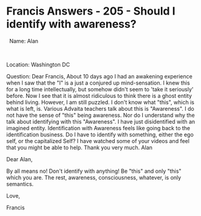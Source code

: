 # Francis Answers - 205 -  Should I identify with awareness?

&nbsp;
Name: Alan&nbsp;

&nbsp;


Location: Washington DC&nbsp;

Question: Dear Francis, About 10 days ago I had an awakening experience when I saw that the &quot;I&quot; is a just a conjured up mind-sensation. I knew this for a long time intellectually, but somehow didn't seem to 'take it seriously' before. Now I see that it is almost ridiculous to think there is a ghost entity behind living. However, I am still puzzled. I don't know what &quot;this&quot;, which is what is left, is. Various Advaita teachers talk about this is &quot;Awareness&quot;. I do not have the sense of &quot;this&quot; being awareness. Nor do I understand why the talk about identifying with this &quot;Awareness&quot;. I have just disidentified with an imagined entity. Identification with Awareness feels like going back to the identification business. Do I have to identify with something, either the ego self, or the capitalized Self? I have watched some of your videos and feel that you might be able to help. Thank you very much. Alan

Dear Alan,

By all means no! Don't identify with anything! Be &quot;this&quot; and only &quot;this&quot; which you are. The rest, awareness, consciousness, whatever, is only semantics.

Love,

Francis




